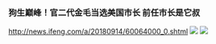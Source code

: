### 狗生巅峰！官二代金毛当选美国市长 前任市长是它叔
http://news.ifeng.com/a/20180914/60064000_0.shtml
![](http://p0.ifengimg.com/2018_37/690D02CEEFD0F1CB11F04921835FE22B6C121A51_w540_h405.jpg)
![](http://p0.ifengimg.com/2018_37/DF825945CF51CCE006F0D4CFD9AF1C0F0A858BE1_w540_h405.jpg)